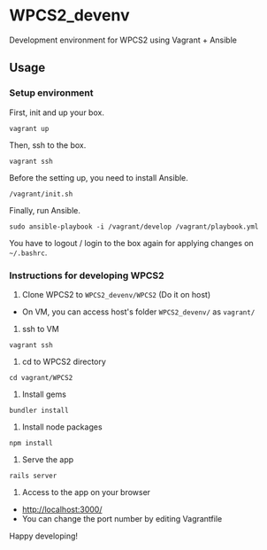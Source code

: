 # WPCS2_devenv
Development environment for WPCS2 using Vagrant + Ansible

## Usage

### Setup environment

First, init and up your box.
```
vagrant up
```

Then, ssh to the box.
```
vagrant ssh
```

Before the setting up, you need to install Ansible.
```
/vagrant/init.sh
```

Finally, run Ansible.
```
sudo ansible-playbook -i /vagrant/develop /vagrant/playbook.yml 
```

You have to logout / login to the box again for applying changes on `~/.bashrc`.

### Instructions for developing WPCS2

1. Clone WPCS2 to `WPCS2_devenv/WPCS2` (Do it on host)
  * On VM, you can access host's folder `WPCS2_devenv/` as `vagrant/`
1. ssh to VM

 ```
 vagrant ssh
 ```
 
1. cd to WPCS2 directory

 ```
 cd vagrant/WPCS2
 ```
 
1. Install gems

 ```
 bundler install
 ```
 
1. Install node packages

 ```
 npm install
 ```
 
1. Serve the app

 ```
 rails server
 ```

1. Access to the app on your browser
 * [http://localhost:3000/](http://localhost:3000/)
 * You can change the port number by editing Vagrantfile

Happy developing!

